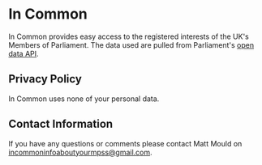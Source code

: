 # In Common
In Common provides easy access to the registered interests of the UK's Members of Parliament.
The data used are pulled from Parliament's [open data API](https://developer.parliament.uk).

## Privacy Policy 
In Common uses none of your personal data.

## Contact Information
If you have any questions or comments please contact Matt Mould on incommoninfoaboutyourmpss@gmail.com.
